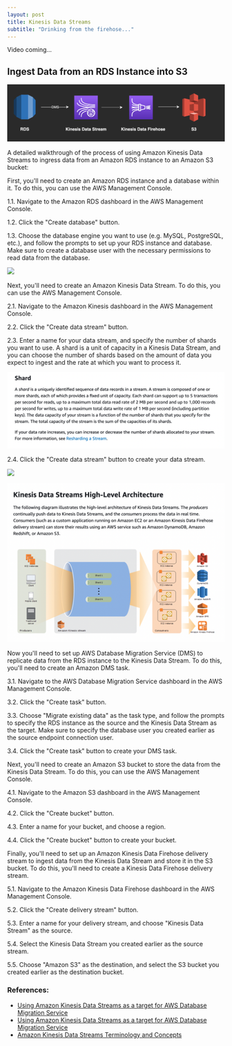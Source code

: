 ```yaml
---
layout: post
title: Kinesis Data Streams
subtitle: "Drinking from the firehose..."
---
```


Video coming...

## Ingest Data from an RDS Instance into S3

![](/img/data_streaming/kinesis_firehose.png)

A detailed walkthrough of the process of using Amazon Kinesis Data Streams to ingress data from an Amazon RDS instance to an Amazon S3 bucket:

First, you'll need to create an Amazon RDS instance and a database within it. To do this, you can use the AWS Management Console.

1.1. Navigate to the Amazon RDS dashboard in the AWS Management Console.

1.2. Click the "Create database" button.

1.3. Choose the database engine you want to use (e.g. MySQL, PostgreSQL, etc.), and follow the prompts to set up your RDS instance and database. Make sure to create a database user with the necessary permissions to read data from the database.

![](/img/data_streaming/steps_1_3.gif)

Next, you'll need to create an Amazon Kinesis Data Stream. To do this, you can use the AWS Management Console.

2.1. Navigate to the Amazon Kinesis dashboard in the AWS Management Console.

2.2. Click the "Create data stream" button.

2.3. Enter a name for your data stream, and specify the number of shards you want to use. A shard is a unit of capacity in a Kinesis Data Stream, and you can choose the number of shards based on the amount of data you expect to ingest and the rate at which you want to process it.

![](/img/data_streaming/shard_definition.png)

2.4. Click the "Create data stream" button to create your data stream.

![](/img/data_streaming/step_2.gif)

![](/img/data_streaming/kinesis_data_streams.png)

Now you'll need to set up AWS Database Migration Service (DMS) to replicate data from the RDS instance to the Kinesis Data Stream. To do this, you'll need to create an Amazon DMS task.

3.1. Navigate to the AWS Database Migration Service dashboard in the AWS Management Console.

3.2. Click the "Create task" button.

3.3. Choose "Migrate existing data" as the task type, and follow the prompts to specify the RDS instance as the source and the Kinesis Data Stream as the target. Make sure to specify the database user you created earlier as the source endpoint connection user.

3.4. Click the "Create task" button to create your DMS task.

Next, you'll need to create an Amazon S3 bucket to store the data from the Kinesis Data Stream. To do this, you can use the AWS Management Console.

4.1. Navigate to the Amazon S3 dashboard in the AWS Management Console.

4.2. Click the "Create bucket" button.

4.3. Enter a name for your bucket, and choose a region.

4.4. Click the "Create bucket" button to create your bucket.

Finally, you'll need to set up an Amazon Kinesis Data Firehose delivery stream to ingest data from the Kinesis Data Stream and store it in the S3 bucket. To do this, you'll need to create a Kinesis Data Firehose delivery stream.

5.1. Navigate to the Amazon Kinesis Data Firehose dashboard in the AWS Management Console.

5.2. Click the "Create delivery stream" button.

5.3. Enter a name for your delivery stream, and choose "Kinesis Data Stream" as the source.

5.4. Select the Kinesis Data Stream you created earlier as the source stream.

5.5. Choose "Amazon S3" as the destination, and select the S3 bucket you created earlier as the destination bucket.

### References:

- [Using Amazon Kinesis Data Streams as a target for AWS Database Migration Service](https://docs.aws.amazon.com/dms/latest/userguide/CHAP_Target.Kinesis.html)
- [Using Amazon Kinesis Data Streams as a target for AWS Database Migration Service](https://docs.aws.amazon.com/dms/latest/userguide/CHAP_Target.Kinesis.html)
- [Amazon Kinesis Data Streams Terminology and Concepts](https://docs.aws.amazon.com/streams/latest/dev/key-concepts.html#shard)

<br>